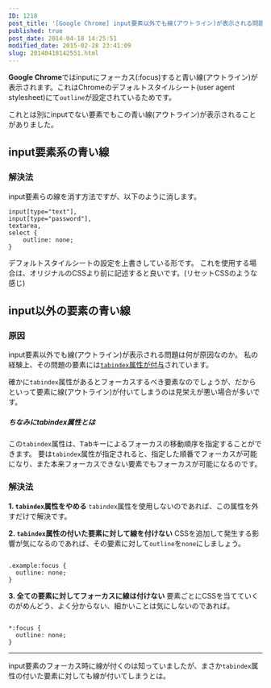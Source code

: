 ```yaml
---
ID: 1218
post_title: '[Google Chrome] input要素以外でも線(アウトライン)が表示される問題'
published: true
post_date: 2014-04-18 14:25:51
modified_date: 2015-02-28 23:41:09
slug: 20140418142551.html
---
```

<b>Google Chrome</b>ではinputにフォーカス(:focus)すると青い線(アウトライン)が表示されます。これはChromeのデフォルトスタイルシート(user agent stylesheet)にて<code>outline</code>が設定されているためです。

これとは別にinputでない要素でもこの青い線(アウトライン)が表示されることがありました。
<!--more-->
<h2>input要素系の青い線</h2>
<h3>解決法</h3>
input要素らの線を消す方法ですが、以下のように消します。
<pre class="language-css"><code>input[type="text"], 
input[type="password"], 
textarea, 
select {
    outline: none;
}</code></pre>

デフォルトスタイルシートの設定を上書きしている形です。
これを使用する場合は、オリジナルのCSSより前に記述すると良いです。<span class="text-muted">(リセットCSSのような感じ)</span>

<h2>input以外の要素の青い線</h2>
<h3>原因</h3>
input要素以外でも線(アウトライン)が表示される問題は何が原因なのか。
私の経験上、その問題の要素には<u><code>tabindex</code>属性が付与</u>されています。

確かに<code>tabindex</code>属性があるとフォーカスするべき要素なのでしょうが、だからといって要素に線(アウトライン)が付いてしまうのは見栄えが悪い場合が多いです。

<h5 class="h4">ちなみにtabindex属性とは</h6>
この<code>tabindex</code>属性は、<kbd>Tabキー</kbd>によるフォーカスの移動順序を指定することができます。
要は<code>tabindex</code>属性が指定されると、指定した順番でフォーカスが可能になり、また本来フォーカスできない要素でもフォーカスが可能になるのです。

<h3>解決法</h3>
<strong>1. <code>tabindex</code>属性をやめる</strong>
<code>tabindex</code>属性を使用しないのであれば、この属性を外すだけで解決です。

<strong>2. <code>tabindex</code>属性の付いた要素に対して線を付けない</strong>
CSSを追加して発生する影響が気になるのであれば、その要素に対して<code>outline</code>を<code>none</code>にしましょう。
<pre class="language-css"><code>
.example:focus {
  outline: none;
}</code></pre>


<strong>3. 全ての要素に対してフォーカスに線は付けない</strong>
要素ごとにCSSを当てていくのがめんどう、よく分からない、細かいことは気にしないのであれば。
<pre class="language-css"><code>
*:focus {
  outline: none;
}</code></pre>

---
input要素のフォーカス時に線が付くのは知っていましたが、まさか<code>tabindex</code>属性の付いた要素に対しても線が付いてしまうとは。